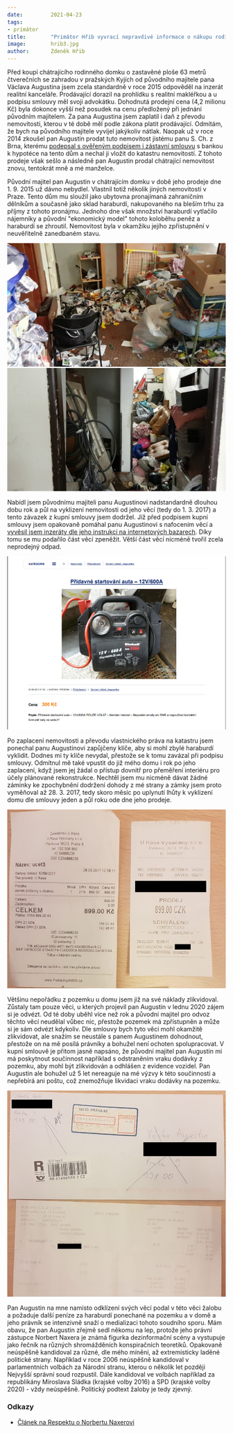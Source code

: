 ```yaml
---
date:         2021-04-23
tags:         
- primátor
title:        "Primátor Hřib vyvrací nepravdivé informace o nákupu rodinného domu"
image: 	      hrib3.jpg
author:       Zdeněk Hřib
---
```


Před koupí chátrajícího rodinného domku o zastavěné ploše 63 metrů čtverečních se zahradou v pražských Kyjích od původního majitele pana Václava Augustina jsem zcela standardně v roce 2015 odpověděl na inzerát realitní kanceláře. Prodávající dorazil na prohlídku s realitní makléřkou a u podpisu smlouvy měl svoji advokátku. Dohodnutá prodejní cena (4,2 milionu Kč) byla dokonce vyšší než posudek na cenu předložený při jednání původním majitelem. Za pana Augustina jsem zaplatil i daň z převodu nemovitosti, kterou v té době měl podle zákona platit prodávající. Odmítám, že bych na původního majitele vyvíjel jakýkoliv nátlak. Naopak už v roce 2014 zkoušel pan Augustin prodat tuto nemovitost jistému panu S. Ch. z Brna, kterému [podepsal s ověřeným podpisem i zástavní smlouvu](/assets/pdf/zasta1.pdf) s bankou k hypotéce na tento dům a nechal ji vložit do katastru nemovitostí. Z tohoto prodeje však sešlo a následně pan Augustin prodal chátrající nemovitost znovu, tentokrát mně a mé manželce. 

Původní majitel pan Augustin v chátrajícím domku v době jeho prodeje dne 1. 9. 2015 už dávno nebydlel. Vlastnil totiž několik jiných nemovitostí v Praze. Tento dům mu sloužil jako ubytovna pronajímaná zahraničním dělníkům a současně jako sklad haraburdí, nakupovaného na bleším trhu za příjmy z tohoto pronájmu. Jednoho dne však množství haraburdí vytlačilo nájemníky a původní "ekonomický model" tohoto koloběhu peněz a haraburdí se zhroutil. Nemovitost byla v okamžiku jejího zpřístupnění v neuvěřitelně zanedbaném stavu. 

![Nepořádek v domě](/assets/img/posts/v-dome-2.jpeg "Nepořádek v domě")
![Nepořádek v domě](/assets/img/posts/v-dome-1.jpeg "Nepořádek okolo domu")

Nabídl jsem původnímu majiteli panu Augustinovi nadstandardně dlouhou dobu rok a půl na vyklizení nemovitosti od jeho věcí (tedy do 1. 3. 2017) a tento závazek z kupní smlouvy jsem dodržel. Již před podpisem kupní smlouvy jsem opakovaně pomáhal panu Augustinovi s nafocením věcí a [vyvěsil jsem inzeráty dle jeho instrukcí na internetových bazarech](/assets/pdf/inzerat.pdf). Díky tomu se mu podařilo část věcí zpeněžit. Větší část věcí nicméně tvořil zcela neprodejný odpad.
 
![Ukázka inzerátu](/assets/img/posts/inzerat-auto.jpg "Ukázka inzerátu")

Po zaplacení nemovitosti a převodu vlastnického práva na katastru jsem ponechal panu Augustinovi zapůjčeny klíče, aby si mohl zbylé haraburdí vyklidit. Dodnes mi ty klíče nevydal, přestože se k tomu zavázal při podpisu smlouvy. Odmítnul mě také vpustit do již mého domu i rok po jeho zaplacení, když jsem jej žádal o přístup dovnitř pro přeměření interiéru pro účely plánované rekonstrukce. Nechtěl jsem mu nicméně dávat žádné záminky ke zpochybnění dodržení dohody z mé strany a zámky jsem proto vyměňoval až 28. 3. 2017, tedy skoro měsíc po uplynutí lhůty k vyklizení domu dle smlouvy jeden a půl roku ode dne jeho prodeje. 

![Výměna zámků](/assets/img/posts/zamky.jpeg "Účtenka za výměnu zámků")

Většinu nepořádku z pozemku u domu jsem již na své náklady zlikvidoval. Zůstaly tam pouze věci, u kterých projevil pan Augustin v lednu 2020 zájem si je odvézt. Od té doby uběhl více než rok a původní majitel pro odvoz těchto věcí neudělal vůbec nic, přestože pozemek má zpřístupněn a může si je sám odvézt kdykoliv. Dle smlouvy bych tyto věci mohl okamžitě zlikvidovat, ale snažím se neustále s panem Augustinem dohodnout, přestože on na mě posílá právníky a bohužel není ochoten spolupracovat. V kupní smlouvě je přitom jasně napsáno, že původní majitel pan Augustin mi má poskytnout součinnost například s odstraněním vraku dodávky z pozemku, aby mohl být zlikvidován a odhlášen z evidence vozidel. Pan Augustin ale bohužel už 5 let nereaguje na mé výzvy k této součinnosti a nepřebírá ani poštu, což znemožňuje likvidaci vraku dodávky na pozemku. 

![Speciální signalizace pro tramvaje a busy](/assets/img/posts/neprevzaty-dopis.jpeg "Nepřevzatý dopis")

Pan Augustin na mne namísto odklízení svých věcí podal v této věci žalobu a požaduje další peníze za haraburdí ponechané na pozemku a v domě a jeho právník se intenzivně snaží o medializaci tohoto soudního sporu. Mám obavu, že pan Augustin zřejmě sedl někomu na lep, protože jeho právní zástupce Norbert Naxera je známá figurka dezinformační scény a vystupuje jako řečník na různých shromážděních konspiračních teoretiků. Opakovaně neúspěšně kandidoval za různé, dle mého mínění, až extremisticky laděné politické strany. Například v roce 2006 neúspěšně kandidoval v parlamentních volbách za Národní stranu, kterou o několik let později Nejvyšší správní soud rozpustil. Dále kandidoval ve volbách například za republikány Miroslava Sládka (krajské volby 2016) a SPD (krajské volby 2020) - vždy neúspěšně. Politický podtext žaloby je tedy zjevný. 

### Odkazy 

* [Článek na Respektu o Norbertu Naxerovi](https://gisat.blog.respekt.cz/norbert-naxera-jako-bezpartajnik-neuspesne-kandidoval-za-krajne-pravicovou-narodni-stranu-nyni-kandiduje-za-spd/)
